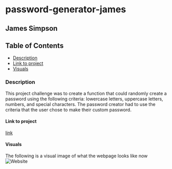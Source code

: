 # password-generator-james

## James Simpson

## Table of Contents
- [Description](#description)
- [Link to project](#link-to-project)
- [Visuals](#visuals)

### Description
This project challenge was to create a function that could randomly create a password
using the following criteria: lowercase letters, uppercase letters, numbers, and 
special characters. The password creator had to use the criteria that the user chose to make their custom password.

#### Link to project
[link]()

#### Visuals
The following is a visual image of what the webpage looks like now
![Website]()